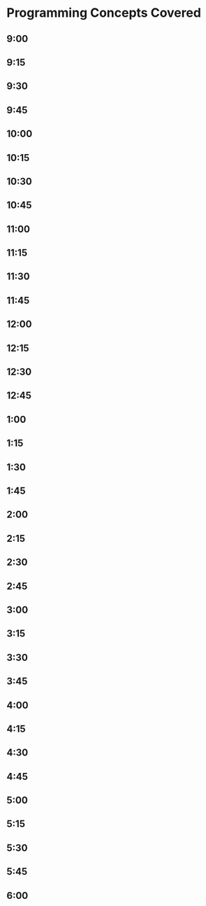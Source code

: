 # Programming Concepts Covered


## 9:00 
## 9:15
## 9:30
## 9:45
## 10:00
## 10:15
## 10:30
## 10:45
## 11:00
## 11:15
## 11:30
## 11:45
## 12:00
## 12:15
## 12:30
## 12:45
## 1:00
## 1:15
## 1:30
## 1:45
## 2:00
## 2:15
## 2:30
## 2:45
## 3:00
## 3:15
## 3:30
## 3:45
## 4:00
## 4:15
## 4:30
## 4:45
## 5:00
## 5:15
## 5:30
## 5:45
## 6:00